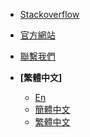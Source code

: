 <!-- _navbar.md -->

- [Stackoverflow](https://stackoverflow.com/questions/tagged/ttqm)
- [官方網站](https://ttqm.app)
- [聯繫我們](mailto:developer@yuanzhibang.com)

- **[繁體中文]**
  - [En](/en/)
  - [簡體中文](/zh-tw/)
  - [繁體中文](/zh-tw/)
